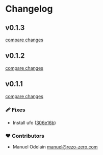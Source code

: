 # Changelog


## v0.1.3

[compare changes](https://github.com/rezozero/nuxt-stories/compare/v0.1.2...v0.1.3)

## v0.1.2

[compare changes](https://github.com/rezozero/nuxt-stories/compare/v0.1.1...v0.1.2)

## v0.1.1

[compare changes](https://github.com/rezozero/nuxt-stories/compare/0.1.0...v0.1.1)

### 🩹 Fixes

- Install ufo ([306e16b](https://github.com/rezozero/nuxt-stories/commit/306e16b))

### ❤️ Contributors

- Manuel Odelain <manuel@rezo-zero.com>

